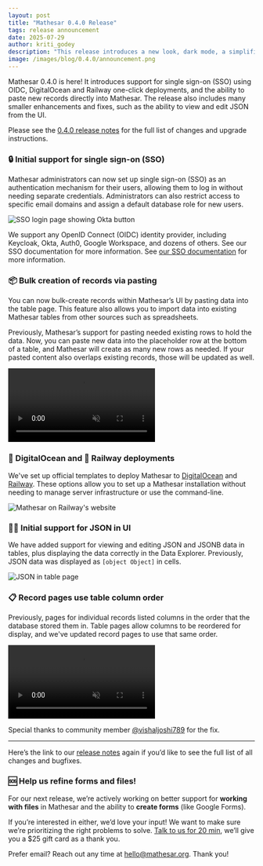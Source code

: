 ```yaml
---
layout: post
title: "Mathesar 0.4.0 Release"
tags: release announcement
date: 2025-07-29
author: kriti_godey
description: "This release introduces a new look, dark mode, a simplified installation method, and major usability improvements."
image: /images/blog/0.4.0/announcement.png
---
```


Mathesar 0.4.0 is here! It introduces support for single sign-on (SSO) using OIDC, DigitalOcean and Railway one-click deployments, and the ability to paste new records directly into Mathesar. The release also includes many smaller enhancements and fixes, such as the ability to view and edit JSON from the UI. 

Please see the [0.4.0 release notes](https://docs.mathesar.org/latest/releases/0.4.0/) for the full list of changes and upgrade instructions.

### 🔒 Initial support for single sign-on (SSO)

Mathesar administrators can now set up single sign-on (SSO) as an authentication mechanism for their users, allowing them to log in without needing separate credentials. Administrators can also restrict access to specific email domains and assign a default database role for new users.

![SSO login page showing Okta button](/images/blog/0.4.0/sso-login-page-okta.png)

We support any OpenID Connect (OIDC) identity provider, including Keycloak, Okta, Auth0, Google Workspace, and dozens of others. See our SSO documentation for more information. See [our SSO documentation](https://docs.mathesar.org/latest/administration/single-sign-on/) for more information.

### 📦 Bulk creation of records via pasting

You can now bulk-create records within Mathesar’s UI by pasting data into the table page. This feature also allows you to import data into existing Mathesar tables from other sources such as spreadsheets.

Previously, Mathesar’s support for pasting needed existing rows to hold the data. Now, you can paste new data into the placeholder row at the bottom of a table, and Mathesar will create as many new rows as needed. If your pasted content also overlaps existing records, those will be updated as well.

<video controls autoplay loop muted playsinline>
  <source src="/videos/blog/0.4.0/mathesar-040-bulk-paste.mp4" type="video/mp4">
</video>

### 🌊 DigitalOcean and 🚂 Railway deployments

We've set up official templates to deploy Mathesar to [DigitalOcean](../administration/install-digitalocean.md) and [Railway](../administration/install-railway.md). These options allow you to set up a Mathesar installation without needing to manage server infrastructure or use the command-line.

![Mathesar on Railway's website](/images/blog/0.4.0/railway.png)

### 🧑‍💻 Initial support for JSON in UI

We have added support for viewing and editing JSON and JSONB data in tables, plus displaying the data correctly in the Data Explorer. Previously, JSON data was displayed as `[object Object]` in cells.

![JSON in table page](/images/blog/0.4.0/json-editing.png)

### 📋 Record pages use table column order

Previously, pages for individual records listed columns in the order that the database stored them in. Table pages allow columns to be reordered for display, and we've updated record pages to use that same order.

<video controls autoplay loop muted playsinline>
  <source src="/videos/blog/0.4.0/mathesar-040-column-order.mp4" type="video/mp4">
</video>

Special thanks to community member [@vishaljoshi789](https://github.com/vishaljoshi789) for the fix.


---

Here’s the link to our [release notes](https://docs.mathesar.org/latest/releases/0.4.0/) again if you’d like to see the full list of all changes and bugfixes.

### 🆘 Help us refine forms and files!

For our next release, we’re actively working on better support for **working with files** in Mathesar and the ability to **create forms** (like Google Forms).

If you’re interested in either, we’d love your input! We want to make sure we’re prioritizing the right problems to solve. [Talk to us for 20 min](https://cal.com/mathesar/users), we’ll give you a $25 gift card as a thank you.

Prefer email? Reach out any time at [hello@mathesar.org](mailto:hello@mathesar.org). Thank you!
